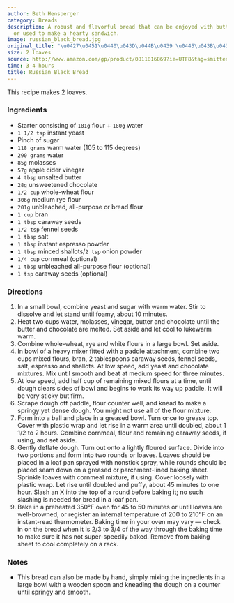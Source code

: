 ```yaml
---
author: Beth Hensperger
category: Breads
description: A robust and flavorful bread that can be enjoyed with butter and caviar
  or used to make a hearty sandwich.
image: russian_black_bread.jpg
original_title: "\u0427\u0451\u0440\u043D\u044B\u0439 \u0445\u043B\u0435\u0431"
size: 2 loaves
source: http://www.amazon.com/gp/product/0811816869?ie=UTF8&tag=smitten-20&linkCode=as2&camp=1789&creative=390957&creativeASIN=0811816869
time: 3-4 hours
title: Russian Black Bread
---
```


This recipe makes 2 loaves.

### Ingredients

* Starter consisting of `181g` flour + `180g` water
* `1 1/2 tsp` instant yeast
* Pinch of sugar
* `118 grams` warm water (105 to 115 degrees)
* `290 grams` water
* `85g` molasses
* `57g` apple cider vinegar
* `4 tbsp` unsalted butter
* `28g` unsweetened chocolate
* `1/2 cup` whole-wheat flour
* `306g` medium rye flour
* `201g` unbleached, all-purpose or bread flour
* `1 cup` bran
* `1 tbsp` caraway seeds
* `1/2 tsp` fennel seeds
* `1 tbsp` salt
* `1 tbsp` instant espresso powder
* `1 tbsp` minced shallots/`2 tsp` onion powder
* `1/4 cup` cornmeal (optional)
* `1 tbsp` unbleached all-purpose flour (optional)
* `1 tsp` caraway seeds (optional)

### Directions

1. In a small bowl, combine yeast and sugar with warm water. Stir to dissolve and let stand until foamy, about 10 minutes.
2. Heat two cups water, molasses, vinegar, butter and chocolate until the butter and chocolate are melted. Set aside and let cool to lukewarm warm.
3. Combine whole-wheat, rye and white flours in a large bowl. Set aside.
4. In bowl of a heavy mixer fitted with a paddle attachment, combine two cups mixed flours, bran, 2 tablespoons caraway seeds, fennel seeds, salt, espresso and shallots. At low speed, add yeast and chocolate mixtures. Mix until smooth and beat at medium speed for three minutes.
5. At low speed, add half cup of remaining mixed flours at a time, until dough clears sides of bowl and begins to work its way up paddle. It will be very sticky but firm.
6. Scrape dough off paddle, flour counter well, and knead to make a springy yet dense dough. You might not use all of the flour mixture.
7. Form into a ball and place in a greased bowl. Turn once to grease top. Cover with plastic wrap and let rise in a warm area until doubled, about 1 1/2 to 2 hours. Combine cornmeal, flour and remaining caraway seeds, if using, and set aside.
8. Gently deflate dough. Turn out onto a lightly floured surface. Divide into two portions and form into two rounds or loaves. Loaves should be placed in a loaf pan sprayed with nonstick spray, while rounds should be placed seam down on a greased or parchment-lined baking sheet. Sprinkle loaves with cornmeal mixture, if using. Cover loosely with plastic wrap. Let rise until doubled and puffy, about 45 minutes to one hour. Slash an X into the top of a round before baking it; no such slashing is needed for bread in a loaf pan.
9. Bake in a preheated 350°F oven for 45 to 50 minutes or until loaves are well-browned, or register an internal temperature of 200 to 210°F on an instant-read thermometer. Baking time in your oven may vary — check in on the bread when it is 2/3 to 3/4 of the way through the baking time to make sure it has not super-speedily baked. Remove from baking sheet to cool completely on a rack.

### Notes

- This bread can also be made by hand, simply mixing the ingredients in a large bowl with a wooden spoon and kneading the dough on a counter until springy and smooth.